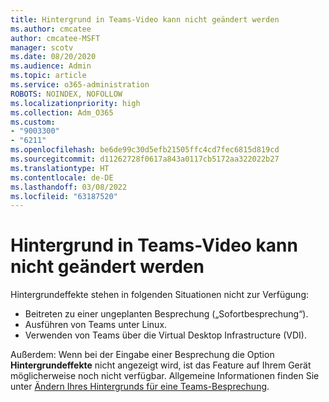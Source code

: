 ```yaml
---
title: Hintergrund in Teams-Video kann nicht geändert werden
ms.author: cmcatee
author: cmcatee-MSFT
manager: scotv
ms.date: 08/20/2020
ms.audience: Admin
ms.topic: article
ms.service: o365-administration
ROBOTS: NOINDEX, NOFOLLOW
ms.localizationpriority: high
ms.collection: Adm_O365
ms.custom:
- "9003300"
- "6211"
ms.openlocfilehash: be6de99c30d5efb21505ffc4cd7fec6815d819cd
ms.sourcegitcommit: d11262728f0617a843a0117cb5172aa322022b27
ms.translationtype: HT
ms.contentlocale: de-DE
ms.lasthandoff: 03/08/2022
ms.locfileid: "63187520"
---
```

# <a name="cant-change-background-in-teams-video"></a>Hintergrund in Teams-Video kann nicht geändert werden

Hintergrundeffekte stehen in folgenden Situationen nicht zur Verfügung:

- Beitreten zu einer ungeplanten Besprechung („Sofortbesprechung“).
- Ausführen von Teams unter Linux.
- Verwenden von Teams über die Virtual Desktop Infrastructure (VDI).

Außerdem: Wenn bei der Eingabe einer Besprechung die Option **Hintergrundeffekte** nicht angezeigt wird, ist das Feature auf Ihrem Gerät möglicherweise noch nicht verfügbar. Allgemeine Informationen finden Sie unter [Ändern Ihres Hintergrunds für eine Teams-Besprechung](https://support.microsoft.com/office/change-your-background-for-a-teams-meeting-f77a2381-443a-499d-825e-509a140f4780).